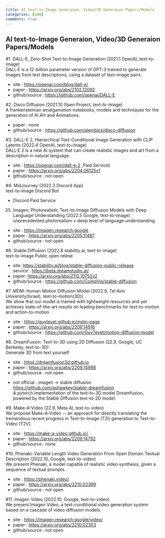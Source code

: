 ```yaml
---
title: AI text-to-Image Generaion, Video/3D Generaion Papers/Models
categories: [GAN]
comments: true
---
```


## AI text-to-Image Generaion, Video/3D Generaion Papers/Models 

#1. DALL-E, Zero-Shot Text-to-Image Generation (2021.1 OpenAI, text-to-image)  
 DALL·E is a 12-billion parameter version of GPT-3 trained to generate images from text descriptions, using a dataset of text–image pairs.  
 - site : https://openai.com/blog/dall-e/  
 - paper : https://arxiv.org/abs/2102.12092  
 - github/source : https://github.com/openai/DALL-E  
   
#2. Disco Diffusion (2021.10 Open Project, text-to-image)  
 A frankensteinian amalgamation notebooks, models and techniques for the generation of AI Art and Animations.   
 - paper : none  
 - github/source : https://github.com/alembics/disco-diffusion  
   
#3. DALL-E 2, Hierarchical Text-Conditional Image Generation with CLIP Latents (2022.4 OpenAI, text-to-image)  
 DALL·E 2 is a new AI system that can create realistic images and art from a description in natural language.   
 - site : https://openai.com/dall-e-2  ,Paid Service)   
 - paper : https://arxiv.org/abs/2204.06125v1  
 - github/source : not open  

#4. MidJourney (2022.3 Discord App)  
 text-to-image Discord Bot  
 - Discord Paid Service   
   
35. Imagen, Photorealistic Text-to-Image Diffusion Models with Deep Language Understanding (2022.5 Google, text-to-image)  
 unprecedented photorealism × deep level of language understanding  
 - site : https://imagen.research.google  
 - paper : https://arxiv.org/abs/2205.11487  
 - github/source : not open  
  
#6. Stable Diffusion (2022.8 stability.ai,  text-to-image)  
 text-to-image Public open relese    
 - site: https://stability.ai/blog/stable-diffusion-public-release  
   service : https://beta.dreamstudio.ai/   
 - paper: https://arxiv.org/abs/2112.10752v2  
 - github/source : https://github.com/CompVis/stable-diffusion  
    
#7. MDM: Human Motion Diffusion Model (2022.9, Tel Aviv University(Israel), text-to-motion(3D))  
 We show that our model is trained with lightweight resources and yet achieves state-of-the-art results on leading benchmarks for text-to-motion and action-to-motion  
 - site : https://guytevet.github.io/mdm-page  
 - paper : https://arxiv.org/abs/2209.14916  
 - github/source :  https://github.com/GuyTevet/motion-diffusion-model   
    
#8. DreamFusion: Text-to-3D using 2D Diffusion (22.9, Google, UC Berkeley, text-to-3D)  
 Generate 3D from text yourself  
 - site : https://dreamfusion3d.github.io  
 - paper : https://arxiv.org/abs/2209.14988  
 - github/source : not open  
  * not official : imagen -> stable diffusion  
  https://github.com/ashawkey/stable-dreamfusion  
  A pytorch implementation of the text-to-3D model Dreamfusion, powered by the Stable Diffusion text-to-2D model.  
  
#9. Make-A-Video (22.9, Meta AI,  text-to-video)  
 We propose Make-A-Video -- an approach for directly translating the tremendous recent progress in Text-to-Image (T2I) generation to Text-to-Video (T2V).  
 - site : https://make-a-video.github.io/  
 - paper : https://arxiv.org/abs/2209.14792  
 - github/source : none  
  
#10. Phenaki: Variable Length Video Generation From Open Domain Textual Description (2022.10, Google, text-to-video)  
 We present Phenaki, a model capable of realistic video synthesis, given a sequence of textual prompts.  
 - site : https://phenaki.video/  
 - paper : https://arxiv.org/abs/2210.02399  
 - github/source : not open  
  
#11. Imagen Video (2022.10, Google, text-to-video)  
 We present Imagen Video, a text-conditional video generation system based on a cascade of video diffusion models.  
 - site :  https://imagen.research.google/video/  
 - paper : https://arxiv.org/abs/2210.02303  
 - github/source : not open  
  
